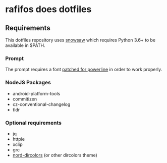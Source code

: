 # rafifos does dotfiles

## Requirements

This dotfiles repository uses [snowsaw](https://github.com/arcticicestudio/snowsaw) which requires Python 3.6+ to be available in $PATH.

### Prompt

The prompt requires a font [patched for powerline](https://github.com/powerline/fonts) in order to work properly.

### NodeJS Packages

- android-platform-tools
- commitizen
- cz-conventional-changelog
- tldr

### Optional requirements

- jq
- httpie
- xclip
- grc
- [nord-dircolors](https://github.com/arcticicestudio/nord-dircolors) (or other dircolors theme)
